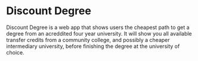 # Discount Degree

Discount Degree is a web app that shows users the cheapest path to get a degree from an acreddited four year university.
It will show you all available transfer credits from a community college, and possibly a cheaper intermediary university, before finishing the degree at the university of choice. 
